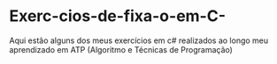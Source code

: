 # Exerc-cios-de-fixa-o-em-C-
Aqui estão alguns dos meus exercícios em c# realizados ao longo meu aprendizado em ATP (Algoritmo e Técnicas de Programação)
